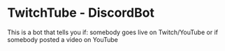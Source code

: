# TwitchTube - DiscordBot
This is a bot that tells you if: somebody goes live on Twitch/YouTube or if somebody posted a video on YouTube
